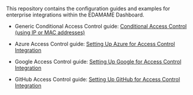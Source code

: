 This repository contains the configuration guides and examples for enterprise integrations within the EDAMAME Dashboard.

* Generic Conditional Access Control guide: [Conditional Access Control (using IP or MAC addresses)](https://github.com/edamametechnologies/integrations/wiki/Conditional-Access-Control-(using-IP-or-MAC-addresses))

* Azure Access Control guide: [Setting Up Azure for Access Control Integration](https://github.com/edamametechnologies/integrations/wiki/Setting-Up-Azure-for-Access-Control-Integration)

* Google Access Control guide: [Setting Up Google for Access Control Integration](https://github.com/edamametechnologies/integrations/wiki/Setting-Up-Google-for-Access-Control-Integration)

* GitHub Access Control guide: [Setting Up GitHub for Access Control Integration](https://github.com/edamametechnologies/integrations/wiki/Setting-Up-GitHub-for-Access-Control-Integration)
